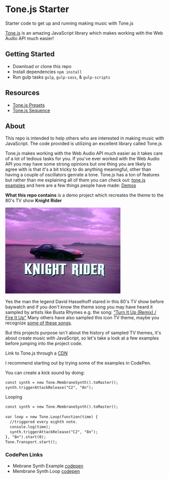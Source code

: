 # Tone.js Starter

Starter code to get up and running making music with Tone.js

[Tone.js](https://github.com/Tonejs/Tone.js/) is an amazing JavaScript library which makes working with the Web Audio API much easier! 

## Getting Started

- Download or clone this repo
- Install dependencies `npm install`
- Run gulp tasks `gulp`, `gulp-sass`, & `gulp-scripts`

## Resources

- [Tone.js Presets](http://tonejs.github.io/Presets/) 
- [Tone.js Sequence](https://tonejs.github.io/docs/r12/Sequence)


## About

This repo is intended to help others who are interested in making music with JavaScript.
The code provided is utilizing an excellent library called Tone.js

Tone.js makes working with the Web Audio API much easier as it takes care of a lot of tedious tasks for you. If you've ever worked with the Web Audio API you may have some strong opinions but one thing you are likely to agree with is that it's a bit tricky to do anything meaningful, other than having a couple of oscillators genrate a tone. Tone.js has a ton of features but rather than me explaining all of them you can check out:  [tone.js examples](https://tonejs.github.io/examples/) and here are a few things people have made:  [Demos](https://tonejs.github.io/demos)

**What this repo contains** is a demo project which recreates the theme to the 80's TV show **Knight Rider** 

![knight rider car](./img/Knightlogo.png)

Yes the man the legend David Hasselhoff stared in this 80's TV show before baywatch and if you don't know the theme song you may have heard it sampled by artists like Busta Rhymes e.g. the song: ["Turn It Up (Remix) / Fire It Up"](https://youtu.be/YmHziduwBgI?t=1m5s)
Many others have also sampled this icon TV theme, maybe you recognize [some of these songs](https://www.whosampled.com/Stu-Phillips/Theme-From-Knight-Rider/sampled/).

But this projects purpose isn't about the history of sampled TV themes, it's about create music with JavaScript, so let's take a look at a few examples before jumping into the project code.

Link to Tone.js through a [CDN](https://cdnjs.cloudflare.com/ajax/libs/tone/13.0.1/Tone.min.js)

I recommend starting out by trying some of the examples in CodePen.

You can create a kick sound by doing:
```
const synth = new Tone.MembraneSynth().toMaster();
synth.triggerAttackRelease("C2", "8n");
```

Looping

```
const synth = new Tone.MembraneSynth().toMaster();

var loop = new Tone.Loop(function(time) {
  //triggered every eighth note.
  console.log(time);
  synth.triggerAttackRelease("C2", "8n");
}, "8n").start(0);
Tone.Transport.start();
```

### CodePen Links
- Mebrane Synth Example [codepen](https://codepen.io/Onomicon/pen/MqOGEO?editors=1010)
- Membrane Synth Loop [codepen](https://codepen.io/Onomicon/pen/rZYvdK)